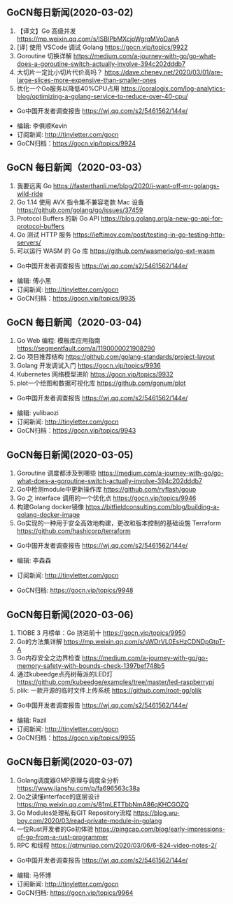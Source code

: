 ## GoCN每日新闻(2020-03-02)

1. 【译文】Go 高级并发 https://mp.weixin.qq.com/s/lSBIPbMXcjoWgrqMVoDanA
2. [译] 使用 VSCode 调试 Golang https://gocn.vip/topics/9922
3. Goroutine 切换详解 https://medium.com/a-journey-with-go/go-what-does-a-goroutine-switch-actually-involve-394c202dddb7
4. 大切片一定比小切片代价高吗？ https://dave.cheney.net/2020/03/01/are-large-slices-more-expensive-than-smaller-ones
5. 优化一个Go服务以降低40%CPU占用 https://coralogix.com/log-analytics-blog/optimizing-a-golang-service-to-reduce-over-40-cpu/

* Go中国开发者调查报告 https://wj.qq.com/s2/5461562/144e/

- 编辑: 李俱顺Kevin
- 订阅新闻: http://tinyletter.com/gocn
- GoCN归档：https://gocn.vip/topics/9924

## GoCN 每日新闻（2020-03-03）

1. 我要远离 Go https://fasterthanli.me/blog/2020/i-want-off-mr-golangs-wild-ride
2. Go 1.14 使用 AVX 指令集不兼容老款 Mac 设备 https://github.com/golang/go/issues/37459
3. Protocol Buffers 的新 Go API https://blog.golang.org/a-new-go-api-for-protocol-buffers
4. Go 测试 HTTP 服务 https://ieftimov.com/post/testing-in-go-testing-http-servers/
5. 可以运行 WASM 的 Go 库 https://github.com/wasmerio/go-ext-wasm

* Go中国开发者调查报告 https://wj.qq.com/s2/5461562/144e/

- 编辑: 傅小黑
- 订阅新闻: http://tinyletter.com/gocn
- GoCN归档：https://gocn.vip/topics/9935


## GoCN 每日新闻（2020-03-04)

1. Go Web 编程: 模板库应用指南 https://segmentfault.com/a/1190000021908290
2. Go 项目推荐结构 https://github.com/golang-standards/project-layout
3. Golang 开发调试入门 https://gocn.vip/topics/9936
4. Kubernetes 网络模型进阶 https://gocn.vip/topics/9932
5. plot一个绘图和数据可视化库 https://github.com/gonum/plot

* Go中国开发者调查报告 https://wj.qq.com/s2/5461562/144e/

- 编辑: yulibaozi
- 订阅新闻: http://tinyletter.com/gocn
- GoCN归档：https://gocn.vip/topics/9943

## GoCN每日新闻(2020-03-05)

1. Goroutine 调度都涉及到哪些 https://medium.com/a-journey-with-go/go-what-does-a-goroutine-switch-actually-involve-394c202dddb7
2. Go中检测module中更新操作库  https://github.com/rvflash/goup
3. Go 之 interface 调用的一个优化点 https://gocn.vip/topics/9946
4. 构建Golang docker镜像 https://bitfieldconsulting.com/blog/building-a-golang-docker-image
5. Go实现的一种用于安全高效地构建，更改和版本控制的基础设施 Terraform https://github.com/hashicorp/terraform

* Go中国开发者调查报告 https://wj.qq.com/s2/5461562/144e/

* 编辑: 李森森
* 订阅新闻: http://tinyletter.com/gocn
* GoCN归档: https://gocn.vip/topics/9948

## GoCN每日新闻(2020-03-06)

1. TIOBE 3 月榜单：Go 挤进前十 https://gocn.vip/topics/9950
2. Go的方法集详解 https://mp.weixin.qq.com/s/sWDrVL0EsHzCDNDpGtpT-A
3. Go内存安全之边界检查 https://medium.com/a-journey-with-go/go-memory-safety-with-bounds-check-1397bef748b5
4. 通过kubeedge点亮树莓派的LED灯 https://github.com/kubeedge/examples/tree/master/led-raspberrypi
5. plik: 一款开源的临时文件上传系统 https://github.com/root-gg/plik

* Go中国开发者调查报告 https://wj.qq.com/s2/5461562/144e/

- 编辑: Razil
- 订阅新闻: http://tinyletter.com/gocn
- GoCN归档：https://gocn.vip/topics/9955

## GoCN每日新闻(2020-03-07)

1. Golang调度器GMP原理与调度全分析 https://www.jianshu.com/p/fa696563c38a
2. Go之读懂interface的底层设计 https://mp.weixin.qq.com/s/81mLETTbbNmA86qKHCGOZQ
3. Go Modules处理私有GIT Repository流程 https://blog.wu-boy.com/2020/03/read-private-module-in-golang
4. 一位Rust开发者的Go初体验 https://pingcap.com/blog/early-impressions-of-go-from-a-rust-programmer
5. RPC 和线程 https://qtmuniao.com/2020/03/06/6-824-video-notes-2/

* Go中国开发者调查报告 https://wj.qq.com/s2/5461562/144e/

- 编辑: 马怀博 
- 订阅新闻: http://tinyletter.com/gocn
- GoCN归档: https://gocn.vip/topics/9964
